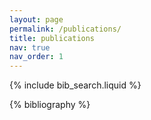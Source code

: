 ```yaml
---
layout: page
permalink: /publications/
title: publications
nav: true
nav_order: 1
---
```

<!-- _pages/publications.md -->

<!-- Bibsearch Feature -->

{% include bib_search.liquid %}

<div class="publications">

{% bibliography %}

</div>
